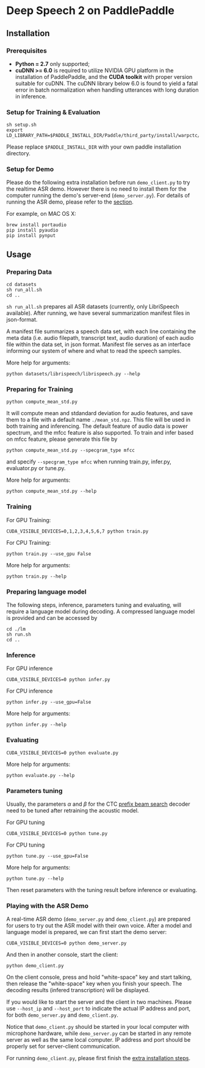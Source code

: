 # Deep Speech 2 on PaddlePaddle

## Installation

### Prerequisites

 - **Python = 2.7** only supported;
 - **cuDNN >= 6.0** is required to utilize NVIDIA GPU platform in the installation of PaddlePaddle, and the **CUDA toolkit** with proper version suitable for cuDNN. The cuDNN library below 6.0 is found to yield a fatal error in batch normalization when handling utterances with long duration in inference.

### Setup for Training & Evaluation

```
sh setup.sh
export LD_LIBRARY_PATH=$PADDLE_INSTALL_DIR/Paddle/third_party/install/warpctc/lib:$LD_LIBRARY_PATH
```

Please replace `$PADDLE_INSTALL_DIR` with your own paddle installation directory.

### Setup for Demo

Please do the following extra installation before run `demo_client.py` to try the realtime ASR demo. However there is no need to install them for the computer running the demo's server-end (`demo_server.py`). For details of running the ASR demo, please refer to the [section](#playing-with-the-asr-demo).

For example, on MAC OS X:

```
brew install portaudio
pip install pyaudio
pip install pynput
```


## Usage

### Preparing Data

```
cd datasets
sh run_all.sh
cd ..
```

`sh run_all.sh` prepares all ASR datasets (currently, only LibriSpeech available). After running, we have several summarization manifest files in json-format.

A manifest file summarizes a speech data set, with each line containing the meta data (i.e. audio filepath, transcript text, audio duration) of each audio file within the data set, in json format. Manifest file serves as an interface informing our system of  where and what to read the speech samples.


More help for arguments:

```
python datasets/librispeech/librispeech.py --help
```

### Preparing for Training

```
python compute_mean_std.py
```

It will compute mean and stdandard deviation for audio features, and save them to a file with a default name `./mean_std.npz`. This file will be used in both training and inferencing. The default feature of audio data is power spectrum, and the mfcc feature is also supported. To train and infer based on mfcc feature, please generate this file by

```
python compute_mean_std.py --specgram_type mfcc
```

and specify ```--specgram_type mfcc``` when running train.py, infer.py, evaluator.py or tune.py.

More help for arguments:

```
python compute_mean_std.py --help
```

### Training

For GPU Training:

```
CUDA_VISIBLE_DEVICES=0,1,2,3,4,5,6,7 python train.py
```

For CPU Training:

```
python train.py --use_gpu False
```

More help for arguments:

```
python train.py --help
```

### Preparing language model

The following steps, inference, parameters tuning and evaluating, will require a language model during decoding.
A compressed language model is provided and can be accessed by

```
cd ./lm
sh run.sh
cd ..
```

### Inference

For GPU inference

```
CUDA_VISIBLE_DEVICES=0 python infer.py
```

For CPU inference

```
python infer.py --use_gpu=False
```

More help for arguments:

```
python infer.py --help
```

### Evaluating

```
CUDA_VISIBLE_DEVICES=0 python evaluate.py
```

More help for arguments:

```
python evaluate.py --help
```

### Parameters tuning

Usually, the parameters $\alpha$ and $\beta$ for the CTC [prefix beam search](https://arxiv.org/abs/1408.2873) decoder need to be tuned after retraining the acoustic model.

For GPU tuning

```
CUDA_VISIBLE_DEVICES=0 python tune.py
```

For CPU tuning

```
python tune.py --use_gpu=False
```

More help for arguments:

```
python tune.py --help
```

Then reset parameters with the tuning result before inference or evaluating.

### Playing with the ASR Demo

A real-time ASR demo (`demo_server.py` and `demo_client.py`) are prepared for users to try out the ASR model with their own voice. After a model and language model is prepared, we can first start the demo server:

```
CUDA_VISIBLE_DEVICES=0 python demo_server.py
```
And then in another console, start the client:

```
python demo_client.py
```
On the client console, press and hold "white-space" key and start talking, then release the "white-space" key when you finish your speech. The decoding results (infered transcription) will be displayed.

If you would like to start the server and the client in two machines. Please use `--host_ip` and `--host_port` to indicate the actual IP address and port, for both `demo_server.py` and `demo_client.py`.

Notice that `demo_client.py` should be started in your local computer with microphone hardware, while `demo_server.py` can be started in any remote server as well as the same local computer. IP address and port should be properly set for server-client communication.

For running `demo_client.py`, please first finish the [extra installation steps](#setup-for-demo).
